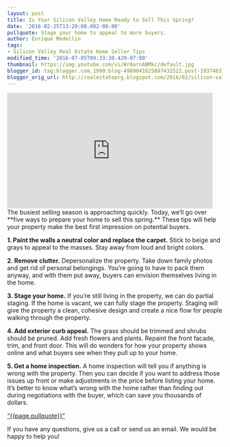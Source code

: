 ```yaml
---
layout: post
title: Is Your Silicon Valley Home Ready to Sell This Spring?
date: '2016-02-25T13:20:00.002-08:00'
pullquote: Stage your home to appeal to more buyers.
author: Enrique Medellin
tags:
- Silicon Valley Real Estate Home Seller Tips
modified_time: '2016-07-05T09:33:30.429-07:00'
thumbnail: https://img.youtube.com/vi/Wr0arnABMkc/default.jpg
blogger_id: tag:blogger.com,1999:blog-4989041625897431522.post-1937483739066378685
blogger_orig_url: http://realestateprg.blogspot.com/2016/02/silicon-valley-real-estate-spring-sell.html
---
```


<iframe 
allowfullscreen="" frameborder="0" height="270" 
src="https://www.youtube.com/embed/Wr0arnABMkc" width="480"></iframe> 
The busiest selling season is approaching quickly. Today, we’ll go over **five ways to prepare your home to sell this spring.** These tips will help your property make the best first impression on potential buyers. 

**1. Paint the walls a neutral color and replace the carpet.** Stick to beige and grays to appeal to the masses. Stay away from loud and bright colors. 

**2. Remove clutter.** Depersonalize the property. Take down family photos and get rid of personal belongings. You’re going to have to pack them anyway, and with them put away, buyers can envision themselves living in the home. 

**3. Stage your home.** If you’re still living in the property, we can do partial staging. If the home is vacant, we can fully stage the property. Staging will give the property a clean, cohesive design and create a nice flow for people walking through the property. 

**4. Add exterior curb appeal.** The grass should be trimmed and shrubs should be pruned. Add fresh flowers and plants. Repaint the front facade, trim, and front door. This will do wonders for how your property shows online and what buyers see when they pull up to your home. 

**5. Get a home inspection.** A home inspection will tell you if anything is wrong with the property. Then you can decide if you want to address those issues up front or make adjustments in the price before listing your home. It’s better to know what’s wrong with the home rather than finding out during negotiations with the buyer, which can save you thousands of dollars.

<a href="https://twitter.com/home/?status={{page.pullquote}}%20{{site.url}}{{page.url}}%20via%40{{site.data.settings.socials.twitter | remove: 'https://twitter.com/'}}" target='_blank' class="pullquote">&#8220;{{page.pullquote}}&#8221;</a>

If you have any questions, give us a call or send us an email. We would be happy to help you! 